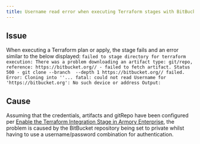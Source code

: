 ```yaml
---
title: Username read error when executing Terraform stages with BitBucket hosted artifacts
---
```


## Issue
When executing a Terraform plan or apply, the stage fails and an error similar to the below displayed:
```failed to stage directory for terraform execution: There was a problem downloading an artifact type: git/repo, reference: https://bitbucket.org// - failed to fetch artifact. Status 500 - git clone --branch  --depth 1 https://bitbucket.org// failed. Error: Cloning into ''... fatal: could not read Username for 'https://bitbucket.org': No such device or address Output:```

## Cause
Assuming that the credentials, artifacts and gitRepo have been configured per [Enable the Terraform Integration Stage in Armory Enterprise](https://docs.armory.io/plugins/terraform/install/armory-cd/), the problem is caused by the BitBucket repository being set to private whilst having to use a username/password combination for authentication. 

